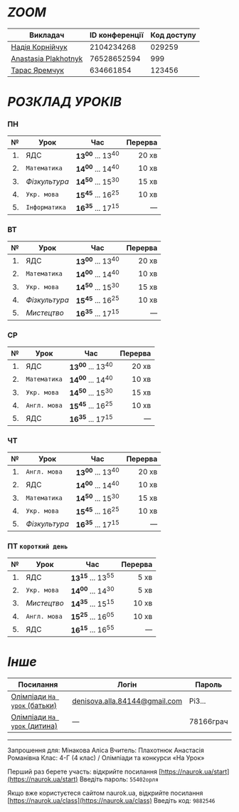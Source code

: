 # *ZOOM*

| Викладач | ID конференції | Код доступу |
|---|---|---|
| [Надія Корнійчук](https://us04web.zoom.us/j/2104234268?pwd=VndEblZtdnlkbzVQYWlsNDFUdHVTQT09&omn=77903642108) | 2104234268 | 029259 |
| [Anastasia Plakhotnyk](https://us04web.zoom.us/j/76528652594?pwd=uystTIL9xFVJ3Pl7xjc2Z3zjXLeffq.1) | 76528652594 | 999 |
| [Тарас Яремчук](https://us05web.zoom.us/j/4634661854?pwd=VmvYEDAahgVMNeTIXa7bA2jrfAmPqv.1) | 634661854 | 123456 |


# *РОЗКЛАД УРОКІВ*

### ПН

| № | Урок | Час | Перерва |
|---:|---|:---:|---:|
| 1.| ЯДС | **13<sup>00</sup>** ... 13<sup>40</sup> | 20 хв |
| 2.| `Математика` | **14<sup>00</sup>** ... 14<sup>40</sup> | 10 хв |
| 3.| *Фізкультура* | **14<sup>50</sup>** ... 15<sup>30</sup> | 15 хв |
| 4.| `Укр. мова` | **15<sup>45</sup>** ... 16<sup>25</sup> | 10 хв |
| 5.| `Інформатика` | **16<sup>35</sup>** ... 17<sup>15</sup> | — |

### ВТ

| № | Урок | Час | Перерва |
|---:|---|:---:|---:|
| 1.| ЯДС | **13<sup>00</sup>** ... 13<sup>40</sup> | 20 хв |
| 2.| `Математика` | **14<sup>00</sup>** ... 14<sup>40</sup> | 10 хв |
| 3.| `Укр. мова` | **14<sup>50</sup>** ... 15<sup>30</sup> | 15 хв |
| 4.| *Фізкультура* | **15<sup>45</sup>** ... 16<sup>25</sup> | 10 хв |
| 5.| *Мистецтво* | **16<sup>35</sup>** ... 17<sup>15</sup> | — |

### СР

| № | Урок | Час | Перерва |
|---:|---|:---:|---:|
| 1.| ЯДС | **13<sup>00</sup>** ... 13<sup>40</sup> | 20 хв |
| 2.| `Математика` | **14<sup>00</sup>** ... 14<sup>40</sup> | 10 хв |
| 3.| `Укр. мова` | **14<sup>50</sup>** ... 15<sup>30</sup> | 15 хв |
| 4.| `Англ. мова` | **15<sup>45</sup>** ... 16<sup>25</sup> | 10 хв |
| 5.| ЯДС | **16<sup>35</sup>** ... 17<sup>15</sup> | — |

### ЧТ

| № | Урок | Час | Перерва |
|---:|---|:---:|---:|
| 1.| `Англ. мова` | **13<sup>00</sup>** ... 13<sup>40</sup> | 20 хв |
| 2.| ЯДС | **14<sup>00</sup>** ... 14<sup>40</sup> | 10 хв |
| 3.| `Математика` | **14<sup>50</sup>** ... 15<sup>30</sup> | 15 хв |
| 4.| `Укр. мова` | **15<sup>45</sup>** ... 16<sup>25</sup> | 10 хв |
| 5.| *Фізкультура* | **16<sup>35</sup>** ... 17<sup>15</sup> | — |

### ПТ `короткий день`

| № | Урок | Час | Перерва |
|---:|---|:---:|---:|
| 1.| ЯДС | **13<sup>15</sup>** ... 13<sup>55</sup> | 5 хв |
| 2.| `Укр. мова` | **14<sup>00</sup>** ... 14<sup>30</sup> | 5 хв |
| 3.| *Мистецтво* | **14<sup>35</sup>** ... 15<sup>15</sup> | 10 хв |
| 4.| `Англ. мова` | **15<sup>25</sup>** ... 16<sup>05</sup> | 10 хв |
| 5.| ЯДС | **16<sup>15</sup>** ... 16<sup>55</sup> | — |

# *Інше*

| Посилання | Логін | Пароль |
|---|---|---|
| [Олімпіади `На урок` (батьки)](https://naurok.ua/) | denisova.alla.84144@gmail.com | Pi3... |
| [Олімпіади `На урок` (дитина)](https://naurok.ua/start) | — | 78166грач |

---

Запрошення для: Мінакова Аліса
Вчитель: Плахотнюк Анастасія Романівна
Клас: 4-Г (4 клас) / Олімпіади та конкурси «На Урок»

Перший раз берете участь: відкрийте посилання [https://naurok.ua/start](https://naurok.ua/start)
Введіть пароль: `55402орля`

Якщо вже користуєтеся сайтом naurok.ua, відкрийте посилання [https://naurok.ua/class](https://naurok.ua/class)
Введіть код: `9882546`

